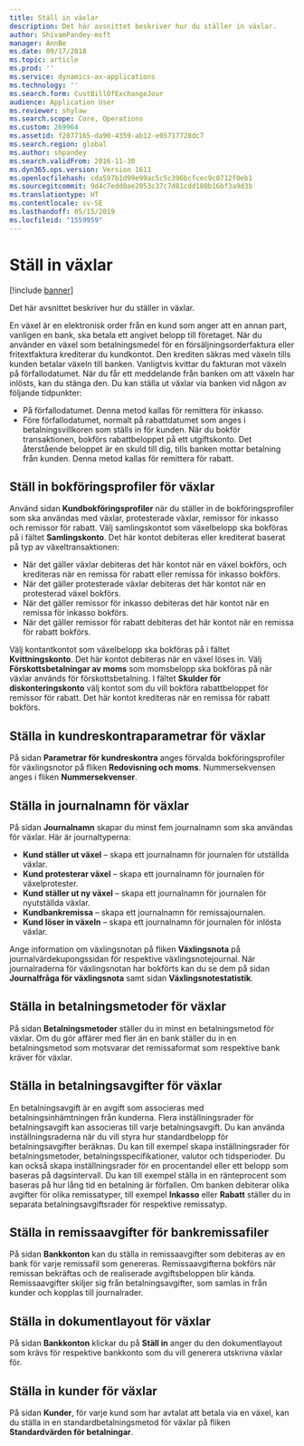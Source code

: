 ```yaml
---
title: Ställ in växlar
description: Det här avsnittet beskriver hur du ställer in växlar.
author: ShivamPandey-msft
manager: AnnBe
ms.date: 09/17/2018
ms.topic: article
ms.prod: ''
ms.service: dynamics-ax-applications
ms.technology: ''
ms.search.form: CustBillOfExchangeJour
audience: Application User
ms.reviewer: shylaw
ms.search.scope: Core, Operations
ms.custom: 269964
ms.assetid: f2077165-da90-4359-ab12-e05717728dc7
ms.search.region: global
ms.author: shpandey
ms.search.validFrom: 2016-11-30
ms.dyn365.ops.version: Version 1611
ms.openlocfilehash: cda597b1d99e99ac5c5c396bcfcec9c0712f0eb1
ms.sourcegitcommit: 9d4c7edd0ae2053c37c7d81cdd180b16bf3a9d3b
ms.translationtype: HT
ms.contentlocale: sv-SE
ms.lasthandoff: 05/15/2019
ms.locfileid: "1559959"
---
```

# <a name="set-up-bills-of-exchange"></a>Ställ in växlar

[!include [banner](../includes/banner.md)]

Det här avsnittet beskriver hur du ställer in växlar.

En växel är en elektronisk order från en kund som anger att en annan part, vanligen en bank, ska betala ett angivet belopp till företaget. När du använder en växel som betalningsmedel för en försäljningsorderfaktura eller fritextfaktura krediterar du kundkontot. Den krediten säkras med växeln tills kunden betalar växeln till banken. Vanligtvis kvittar du fakturan mot växeln på förfallodatumet. När du får ett meddelande från banken om att växeln har inlösts, kan du stänga den. Du kan ställa ut växlar via banken vid någon av följande tidpunkter:

-   På förfallodatumet. Denna metod kallas för remittera för inkasso.
-   Före förfallodatumet, normalt på rabattdatumet som anges i betalningsvillkoren som ställs in för kunden. När du bokför transaktionen, bokförs rabattbeloppet på ett utgiftskonto. Det återstående beloppet är en skuld till dig, tills banken mottar betalning från kunden. Denna metod kallas för remittera för rabatt.

## <a name="set-up-posting-profiles-for-bills-of-exchange"></a>Ställ in bokföringsprofiler för växlar

Använd sidan **Kundbokföringsprofiler** när du ställer in de bokföringsprofiler som ska användas med växlar, protesterade växlar, remissor för inkasso och remissor för rabatt. Välj samlingskontot som växelbelopp ska bokföras på i fältet **Samlingskonto**. Det här kontot debiteras eller krediterat baserat på typ av växeltransaktionen:
-   När det gäller växlar debiteras det här kontot när en växel bokförs, och krediteras när en remissa för rabatt eller remissa för inkasso bokförs.
-   När det gäller protesterade växlar debiteras det här kontot när en protesterad växel bokförs.
-   När det gäller remissor för inkasso debiteras det här kontot när en remissa för inkasso bokförs.
-   När det gäller remissor för rabatt debiteras det här kontot när en remissa för rabatt bokförs.

Välj kontantkontot som växelbelopp ska bokföras på i fältet **Kvittningskonto**. Det här kontot debiteras när en växel löses in. Välj **Förskottsbetalningar av moms** som momsbelopp ska bokföras på när växlar används för förskottsbetalning. I fältet **Skulder för diskonteringskonto** välj kontot som du vill bokföra rabattbeloppet för remissor för rabatt. Det här kontot krediteras när en remissa för rabatt bokförs.

## <a name="set-up-accounts-receivable-parameters-for-bills-of-exchange"></a>Ställa in kundreskontraparametrar för växlar

På sidan **Parametrar för kundreskontra** anges förvalda bokföringsprofiler för växlingsnotor på fliken **Redovisning och moms**. Nummersekvensen anges i fliken **Nummersekvenser**.

## <a name="set-up-journal-names-for-bills-of-exchange"></a>Ställa in journalnamn för växlar


På sidan **Journalnamn** skapar du minst fem journalnamn som ska användas för växlar. Här är journaltyperna:
-   **Kund ställer ut växel** – skapa ett journalnamn för journalen för utställda växlar.
-   **Kund protesterar växel** – skapa ett journalnamn för journalen för växelprotester.
-   **Kund ställer ut ny växel** – skapa ett journalnamn för journalen för nyutställda växlar.
-   **Kundbankremissa** – skapa ett journalnamn för remissajournalen.
-   **Kund löser in växeln** – skapa ett journalnamn för journalen för inlösta växlar.

Ange information om växlingsnotan på fliken **Växlingsnota** på journalvärdekupongssidan för respektive växlingsnotejournal. När journalraderna för växlingsnotan har bokförts kan du se dem på sidan **Journalfråga för växlingsnota** samt sidan **Växlingsnotestatistik**.

## <a name="set-up-methods-of-payment-for-bills-of-exchange"></a>Ställa in betalningsmetoder för växlar

På sidan **Betalningsmetoder** ställer du in minst en betalningsmetod för växlar. Om du gör affärer med fler än en bank ställer du in en betalningsmetod som motsvarar det remissaformat som respektive bank kräver för växlar.

## <a name="set-up-payment-fees-for-bills-of-exchange"></a>Ställa in betalningsavgifter för växlar

En betalningsavgift är en avgift som associeras med betalningsinhämtningen från kunderna. Flera inställningsrader för betalningsavgift kan associeras till varje betalningsavgift. Du kan använda inställningsraderna när du vill styra hur standardbelopp för betalningsavgifter beräknas. Du kan till exempel skapa inställningsrader för betalningsmetoder, betalningsspecifikationer, valutor och tidsperioder. Du kan också skapa inställningsrader för en procentandel eller ett belopp som baseras på dagsintervall. Du kan till exempel ställa in en ränteprocent som baseras på hur lång tid en betalning är förfallen. Om banken debiterar olika avgifter för olika remissatyper, till exempel **Inkasso** eller **Rabatt** ställer du in separata betalningsavgiftsrader för respektive remissatyp.

## <a name="set-up-remittance-fees-for-bank-remittance-files"></a>Ställa in remissaavgifter för bankremissafiler

På sidan **Bankkonton** kan du ställa in remissaavgifter som debiteras av en bank för varje remissafil som genereras. Remissaavgifterna bokförs när remissan bekräftas och de realiserade avgiftsbeloppen blir kända. Remissaavgifter skiljer sig från betalningsavgifter, som samlas in från kunder och kopplas till journalrader.

## <a name="set-up-document-layouts-for-bills-of-exchange"></a>Ställa in dokumentlayout för växlar

På sidan **Bankkonton** klickar du på **Ställ in** anger du den dokumentlayout som krävs för respektive bankkonto som du vill generera utskrivna växlar för.

## <a name="set-up-customers-for-bills-of-exchange"></a>Ställa in kunder för växlar

På sidan **Kunder**, för varje kund som har avtalat att betala via en växel, kan du ställa in en standardbetalningsmetod för växlar på fliken **Standardvärden för betalningar**.





